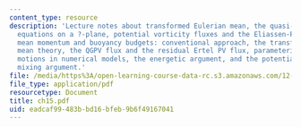 ```yaml
---
content_type: resource
description: 'Lecture notes about transformed Eulerian mean, the quasi-geostrophic
  equations on a ?-plane, potential vorticity fluxes and the Eliassen-Palm theorem,
  mean momentum and buoyancy budgets: conventional approach, the transformed Eulerian
  mean theory, the QGPV flux and the residual Ertel PV flux, parameterizing mesoscale
  motions in numerical models, the energetic argument, and the potential vorticity
  mixing argument.'
file: /media/https%3A/open-learning-course-data-rc.s3.amazonaws.com/12-820-turbulence-in-the-ocean-and-atmosphere-spring-2006/eadcaf99483bbd16bfeb9b6f49167041_ch15.pdf
file_type: application/pdf
resourcetype: Document
title: ch15.pdf
uid: eadcaf99-483b-bd16-bfeb-9b6f49167041
---
```

